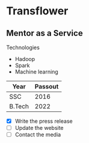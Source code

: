 # Transflower
## Mentor as a Service
Technologies
- Hadoop
- Spark
- Machine learning


| Year | Passout |
| ----------- | ----------- |
| SSC | 2016 |
| B.Tech | 2022 |


- [x] Write the press release
- [ ] Update the website
- [ ] Contact the media
